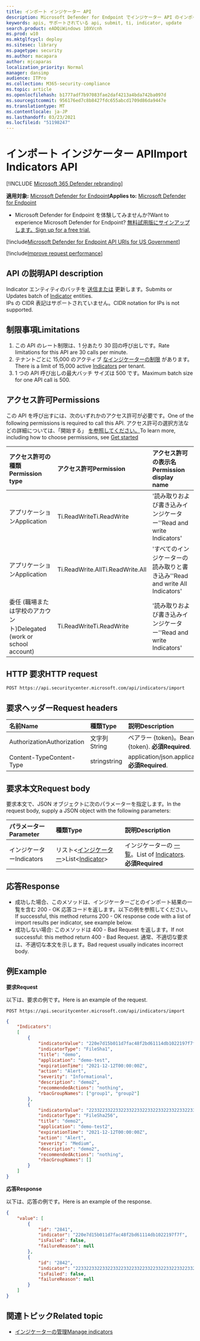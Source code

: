 ```yaml
---
title: インポート インジケーター API
description: Microsoft Defender for Endpoint でインジケーター API のインポート バッチを使用する方法について説明します。
keywords: apis, サポートされている api, submit, ti, indicator, update
search.product: eADQiWindows 10XVcnh
ms.prod: w10
ms.mktglfcycl: deploy
ms.sitesec: library
ms.pagetype: security
ms.author: macapara
author: mjcaparas
localization_priority: Normal
manager: dansimp
audience: ITPro
ms.collection: M365-security-compliance
ms.topic: article
ms.openlocfilehash: b1777adf7b97083fae2daf4213a4bda742ba097d
ms.sourcegitcommit: 956176ed7c8b8427fdc655abcd1709d86da9447e
ms.translationtype: MT
ms.contentlocale: ja-JP
ms.lasthandoff: 03/23/2021
ms.locfileid: "51198247"
---
```

# <a name="import-indicators-api"></a><span data-ttu-id="129be-104">インポート インジケーター API</span><span class="sxs-lookup"><span data-stu-id="129be-104">Import Indicators API</span></span>

[!INCLUDE [Microsoft 365 Defender rebranding](../../includes/microsoft-defender.md)]


<span data-ttu-id="129be-105">**適用対象:** [Microsoft Defender for Endpoint](https://go.microsoft.com/fwlink/?linkid=2154037)</span><span class="sxs-lookup"><span data-stu-id="129be-105">**Applies to:** [Microsoft Defender for Endpoint](https://go.microsoft.com/fwlink/?linkid=2154037)</span></span>

- <span data-ttu-id="129be-106">Microsoft Defender for Endpoint を体験してみませんか?</span><span class="sxs-lookup"><span data-stu-id="129be-106">Want to experience Microsoft Defender for Endpoint?</span></span> [<span data-ttu-id="129be-107">無料試用版にサインアップします。</span><span class="sxs-lookup"><span data-stu-id="129be-107">Sign up for a free trial.</span></span>](https://www.microsoft.com/microsoft-365/windows/microsoft-defender-atp?ocid=docs-wdatp-exposedapis-abovefoldlink) 

[!include[Microsoft Defender for Endpoint API URIs for US Government](../../includes/microsoft-defender-api-usgov.md)]

[!include[Improve request performance](../../includes/improve-request-performance.md)]


## <a name="api-description"></a><span data-ttu-id="129be-108">API の説明</span><span class="sxs-lookup"><span data-stu-id="129be-108">API description</span></span>
<span data-ttu-id="129be-109">Indicator エンティティのバッチを [送信または](ti-indicator.md) 更新します。</span><span class="sxs-lookup"><span data-stu-id="129be-109">Submits or Updates batch of [Indicator](ti-indicator.md) entities.</span></span>
<br><span data-ttu-id="129be-110">IPs の CIDR 表記はサポートされていません。</span><span class="sxs-lookup"><span data-stu-id="129be-110">CIDR notation for IPs is not supported.</span></span>

## <a name="limitations"></a><span data-ttu-id="129be-111">制限事項</span><span class="sxs-lookup"><span data-stu-id="129be-111">Limitations</span></span>
1. <span data-ttu-id="129be-112">この API のレート制限は、1 分あたり 30 回の呼び出しです。</span><span class="sxs-lookup"><span data-stu-id="129be-112">Rate limitations for this API are 30 calls per minute.</span></span>
2. <span data-ttu-id="129be-113">テナントごとに 15,000 のアクティブ [なインジケーターの制限](ti-indicator.md) があります。</span><span class="sxs-lookup"><span data-stu-id="129be-113">There is a limit of 15,000 active [Indicators](ti-indicator.md) per tenant.</span></span> 
3. <span data-ttu-id="129be-114">1 つの API 呼び出しの最大バッチ サイズは 500 です。</span><span class="sxs-lookup"><span data-stu-id="129be-114">Maximum batch size for one API call is 500.</span></span>

## <a name="permissions"></a><span data-ttu-id="129be-115">アクセス許可</span><span class="sxs-lookup"><span data-stu-id="129be-115">Permissions</span></span>
<span data-ttu-id="129be-116">この API を呼び出すには、次のいずれかのアクセス許可が必要です。</span><span class="sxs-lookup"><span data-stu-id="129be-116">One of the following permissions is required to call this API.</span></span> <span data-ttu-id="129be-117">アクセス許可の選択方法などの詳細については、「開始する」 [を参照してください。](apis-intro.md)</span><span class="sxs-lookup"><span data-stu-id="129be-117">To learn more, including how to choose permissions, see [Get started](apis-intro.md)</span></span>

<span data-ttu-id="129be-118">アクセス許可の種類</span><span class="sxs-lookup"><span data-stu-id="129be-118">Permission type</span></span> |   <span data-ttu-id="129be-119">アクセス許可</span><span class="sxs-lookup"><span data-stu-id="129be-119">Permission</span></span>  |   <span data-ttu-id="129be-120">アクセス許可の表示名</span><span class="sxs-lookup"><span data-stu-id="129be-120">Permission display name</span></span>
:---|:---|:---
<span data-ttu-id="129be-121">アプリケーション</span><span class="sxs-lookup"><span data-stu-id="129be-121">Application</span></span> |   <span data-ttu-id="129be-122">Ti.ReadWrite</span><span class="sxs-lookup"><span data-stu-id="129be-122">Ti.ReadWrite</span></span> |  <span data-ttu-id="129be-123">'読み取りおよび書き込みインジケーター'</span><span class="sxs-lookup"><span data-stu-id="129be-123">'Read and write Indicators'</span></span>
<span data-ttu-id="129be-124">アプリケーション</span><span class="sxs-lookup"><span data-stu-id="129be-124">Application</span></span> |   <span data-ttu-id="129be-125">Ti.ReadWrite.All</span><span class="sxs-lookup"><span data-stu-id="129be-125">Ti.ReadWrite.All</span></span> |  <span data-ttu-id="129be-126">'すべてのインジケーターの読み取りと書き込み'</span><span class="sxs-lookup"><span data-stu-id="129be-126">'Read and write All Indicators'</span></span>
<span data-ttu-id="129be-127">委任 (職場または学校のアカウント)</span><span class="sxs-lookup"><span data-stu-id="129be-127">Delegated (work or school account)</span></span> |    <span data-ttu-id="129be-128">Ti.ReadWrite</span><span class="sxs-lookup"><span data-stu-id="129be-128">Ti.ReadWrite</span></span> |  <span data-ttu-id="129be-129">'読み取りおよび書き込みインジケーター'</span><span class="sxs-lookup"><span data-stu-id="129be-129">'Read and write Indicators'</span></span>


## <a name="http-request"></a><span data-ttu-id="129be-130">HTTP 要求</span><span class="sxs-lookup"><span data-stu-id="129be-130">HTTP request</span></span>
```
POST https://api.securitycenter.microsoft.com/api/indicators/import
```

## <a name="request-headers"></a><span data-ttu-id="129be-131">要求ヘッダー</span><span class="sxs-lookup"><span data-stu-id="129be-131">Request headers</span></span>

<span data-ttu-id="129be-132">名前</span><span class="sxs-lookup"><span data-stu-id="129be-132">Name</span></span> | <span data-ttu-id="129be-133">種類</span><span class="sxs-lookup"><span data-stu-id="129be-133">Type</span></span> | <span data-ttu-id="129be-134">説明</span><span class="sxs-lookup"><span data-stu-id="129be-134">Description</span></span>
:---|:---|:---
<span data-ttu-id="129be-135">Authorization</span><span class="sxs-lookup"><span data-stu-id="129be-135">Authorization</span></span> | <span data-ttu-id="129be-136">文字列</span><span class="sxs-lookup"><span data-stu-id="129be-136">String</span></span> | <span data-ttu-id="129be-137">ベアラー {token}。</span><span class="sxs-lookup"><span data-stu-id="129be-137">Bearer {token}.</span></span> <span data-ttu-id="129be-138">**必須**</span><span class="sxs-lookup"><span data-stu-id="129be-138">**Required**.</span></span>
<span data-ttu-id="129be-139">Content-Type</span><span class="sxs-lookup"><span data-stu-id="129be-139">Content-Type</span></span> | <span data-ttu-id="129be-140">string</span><span class="sxs-lookup"><span data-stu-id="129be-140">string</span></span> | <span data-ttu-id="129be-141">application/json.</span><span class="sxs-lookup"><span data-stu-id="129be-141">application/json.</span></span> <span data-ttu-id="129be-142">**必須**</span><span class="sxs-lookup"><span data-stu-id="129be-142">**Required**.</span></span>

## <a name="request-body"></a><span data-ttu-id="129be-143">要求本文</span><span class="sxs-lookup"><span data-stu-id="129be-143">Request body</span></span>
<span data-ttu-id="129be-144">要求本文で、JSON オブジェクトに次のパラメーターを指定します。</span><span class="sxs-lookup"><span data-stu-id="129be-144">In the request body, supply a JSON object with the following parameters:</span></span>

<span data-ttu-id="129be-145">パラメーター</span><span class="sxs-lookup"><span data-stu-id="129be-145">Parameter</span></span> | <span data-ttu-id="129be-146">種類</span><span class="sxs-lookup"><span data-stu-id="129be-146">Type</span></span>    | <span data-ttu-id="129be-147">説明</span><span class="sxs-lookup"><span data-stu-id="129be-147">Description</span></span>
:---|:---|:---
<span data-ttu-id="129be-148">インジケーター</span><span class="sxs-lookup"><span data-stu-id="129be-148">Indicators</span></span> | <span data-ttu-id="129be-149">リスト<[インジケーター](ti-indicator.md)></span><span class="sxs-lookup"><span data-stu-id="129be-149">List<[Indicator](ti-indicator.md)></span></span> | <span data-ttu-id="129be-150">インジケーターの [一覧](ti-indicator.md)。</span><span class="sxs-lookup"><span data-stu-id="129be-150">List of [Indicators](ti-indicator.md).</span></span> <span data-ttu-id="129be-151">**必須**</span><span class="sxs-lookup"><span data-stu-id="129be-151">**Required**</span></span>


## <a name="response"></a><span data-ttu-id="129be-152">応答</span><span class="sxs-lookup"><span data-stu-id="129be-152">Response</span></span>
- <span data-ttu-id="129be-153">成功した場合、このメソッドは、インジケーターごとのインポート結果の一覧を含む 200 - OK 応答コードを返します。以下の例を参照してください。</span><span class="sxs-lookup"><span data-stu-id="129be-153">If successful, this method returns 200 - OK response code with a list of import results per indicator, see example below.</span></span>
- <span data-ttu-id="129be-154">成功しない場合: このメソッドは 400 - Bad Request を返します。</span><span class="sxs-lookup"><span data-stu-id="129be-154">If not successful: this method return 400 - Bad Request.</span></span> <span data-ttu-id="129be-155">通常、不適切な要求は、不適切な本文を示します。</span><span class="sxs-lookup"><span data-stu-id="129be-155">Bad request usually indicates incorrect body.</span></span>

## <a name="example"></a><span data-ttu-id="129be-156">例</span><span class="sxs-lookup"><span data-stu-id="129be-156">Example</span></span>

<span data-ttu-id="129be-157">**要求**</span><span class="sxs-lookup"><span data-stu-id="129be-157">**Request**</span></span>

<span data-ttu-id="129be-158">以下は、要求の例です。</span><span class="sxs-lookup"><span data-stu-id="129be-158">Here is an example of the request.</span></span>

```http
POST https://api.securitycenter.microsoft.com/api/indicators/import
```

```json
{
    "Indicators":
    [
        {
            "indicatorValue": "220e7d15b011d7fac48f2bd61114db1022197f7f",
            "indicatorType": "FileSha1",
            "title": "demo",
            "application": "demo-test",
            "expirationTime": "2021-12-12T00:00:00Z",
            "action": "Alert",
            "severity": "Informational",
            "description": "demo2",
            "recommendedActions": "nothing",
            "rbacGroupNames": ["group1", "group2"]
        },
        {
            "indicatorValue": "2233223322332233223322332233223322332233223322332233223322332222",
            "indicatorType": "FileSha256",
            "title": "demo2",
            "application": "demo-test2",
            "expirationTime": "2021-12-12T00:00:00Z",
            "action": "Alert",
            "severity": "Medium",
            "description": "demo2",
            "recommendedActions": "nothing",
            "rbacGroupNames": []
        }
    ]
}
```

<span data-ttu-id="129be-159">**応答**</span><span class="sxs-lookup"><span data-stu-id="129be-159">**Response**</span></span>

<span data-ttu-id="129be-160">以下は、応答の例です。</span><span class="sxs-lookup"><span data-stu-id="129be-160">Here is an example of the response.</span></span>

```json
{
    "value": [
        {
            "id": "2841",
            "indicator": "220e7d15b011d7fac48f2bd61114db1022197f7f",
            "isFailed": false,
            "failureReason": null
        },
        {
            "id": "2842",
            "indicator": "2233223322332233223322332233223322332233223322332233223322332222",
            "isFailed": false,
            "failureReason": null
        }
    ]
}
```

## <a name="related-topic"></a><span data-ttu-id="129be-161">関連トピック</span><span class="sxs-lookup"><span data-stu-id="129be-161">Related topic</span></span>
- [<span data-ttu-id="129be-162">インジケーターの管理</span><span class="sxs-lookup"><span data-stu-id="129be-162">Manage indicators</span></span>](manage-indicators.md)
